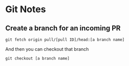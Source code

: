 # Git Notes

## Create a branch for an incoming PR
```shell
git fetch origin pull/[pull ID]/head:[a branch name]
```

And then you can checkout that branch
```shell
git checkout [a branch name]
```


